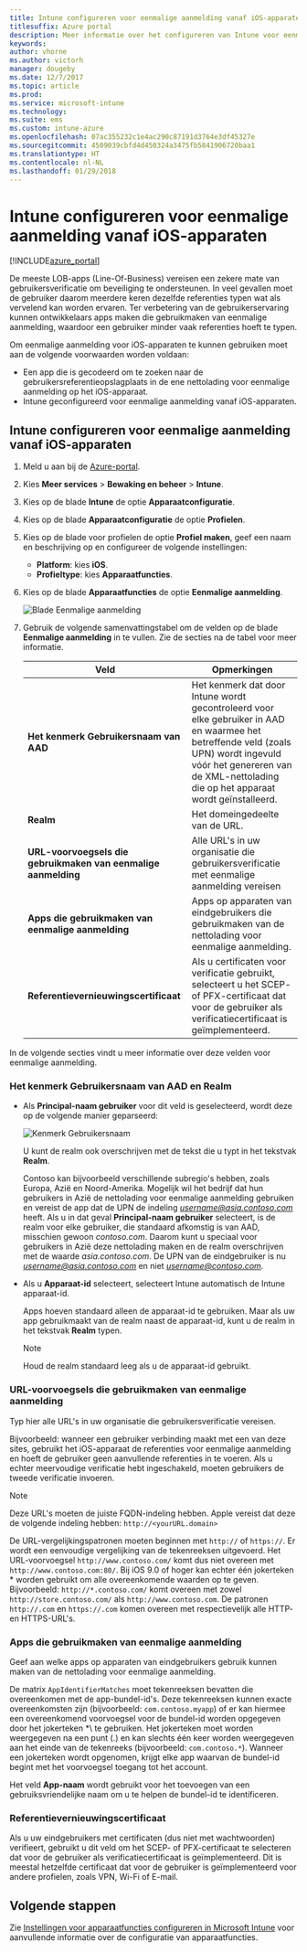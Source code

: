 ```yaml
---
title: Intune configureren voor eenmalige aanmelding vanaf iOS-apparaten
titlesuffix: Azure portal
description: Meer informatie over het configureren van Intune voor eenmalige aanmelding vanaf iOS-apparaten."
keywords: 
author: vhorne
ms.author: victorh
manager: dougeby
ms.date: 12/7/2017
ms.topic: article
ms.prod: 
ms.service: microsoft-intune
ms.technology: 
ms.suite: ems
ms.custom: intune-azure
ms.openlocfilehash: 07ac355232c1e4ac290c87191d3764e3df45327e
ms.sourcegitcommit: 4509039cbfd4d450324a3475fb5841906720baa1
ms.translationtype: HT
ms.contentlocale: nl-NL
ms.lasthandoff: 01/29/2018
---
```

# <a name="configure-intune-for-ios-device-single-sign-on"></a>Intune configureren voor eenmalige aanmelding vanaf iOS-apparaten

[!INCLUDE[azure_portal](./includes/azure_portal.md)]

De meeste LOB-apps (Line-Of-Business) vereisen een zekere mate van gebruikersverificatie om beveiliging te ondersteunen. In veel gevallen moet de gebruiker daarom meerdere keren dezelfde referenties typen wat als vervelend kan worden ervaren. Ter verbetering van de gebruikerservaring kunnen ontwikkelaars apps maken die gebruikmaken van eenmalige aanmelding, waardoor een gebruiker minder vaak referenties hoeft te typen.

Om eenmalige aanmelding voor iOS-apparaten te kunnen gebruiken moet aan de volgende voorwaarden worden voldaan:

- Een app die is gecodeerd om te zoeken naar de gebruikersreferentieopslagplaats in de ene nettolading voor eenmalige aanmelding op het iOS-apparaat.
- Intune geconfigureerd voor eenmalige aanmelding vanaf iOS-apparaten.

## <a name="to-configure-intune-for-ios-device-single-sign-on"></a>Intune configureren voor eenmalige aanmelding vanaf iOS-apparaten


1. Meld u aan bij de [Azure-portal](https://portal.azure.com).
2. Kies **Meer services** > **Bewaking en beheer** > **Intune**.
3. Kies op de blade **Intune** de optie **Apparaatconfiguratie**.
2. Kies op de blade **Apparaatconfiguratie** de optie **Profielen**.
3. Kies op de blade voor profielen de optie **Profiel maken**, geef een naam en beschrijving op en configureer de volgende instellingen:
   - **Platform**: kies **iOS**. 
   - **Profieltype**: kies **Apparaatfuncties**.
4. Kies op de blade **Apparaatfuncties** de optie **Eenmalige aanmelding**.

   ![Blade Eenmalige aanmelding](./media/sso-blade.png)

2. Gebruik de volgende samenvattingstabel om de velden op de blade **Eenmalige aanmelding** in te vullen. Zie de secties na de tabel voor meer informatie.
   
   |Veld  |Opmerkingen|
   |---------|---------|
   |**Het kenmerk Gebruikersnaam van AAD**|Het kenmerk dat door Intune wordt gecontroleerd voor elke gebruiker in AAD en waarmee het betreffende veld (zoals UPN) wordt ingevuld vóór het genereren van de XML-nettolading die op het apparaat wordt geïnstalleerd.|
   |**Realm**|Het domeingedeelte van de URL.|
   |**URL-voorvoegsels die gebruikmaken van eenmalige aanmelding**|Alle URL's in uw organisatie die gebruikersverificatie met eenmalige aanmelding vereisen|
   |**Apps die gebruikmaken van eenmalige aanmelding**|Apps op apparaten van eindgebruikers die gebruikmaken van de nettolading voor eenmalige aanmelding.|
   |**Referentievernieuwingscertificaat**|Als u certificaten voor verificatie gebruikt, selecteert u het SCEP- of PFX-certificaat dat voor de gebruiker als verificatiecertificaat is geïmplementeerd.|

In de volgende secties vindt u meer informatie over deze velden voor eenmalige aanmelding.

### <a name="username-attribute-from-aad-and-realm"></a>Het kenmerk Gebruikersnaam van AAD en Realm

- Als **Principal-naam gebruiker** voor dit veld is geselecteerd, wordt deze op de volgende manier geparseerd:

   ![Kenmerk Gebruikersnaam](media/User-name-attribute.png)

   U kunt de realm ook overschrijven met de tekst die u typt in het tekstvak **Realm**.

   Contoso kan bijvoorbeeld verschillende subregio's hebben, zoals Europa, Azië en Noord-Amerika. Mogelijk wil het bedrijf dat hun gebruikers in Azië de nettolading voor eenmalige aanmelding gebruiken en vereist de app dat de UPN de indeling *username@asia.contoso.com* heeft. Als u in dat geval **Principal-naam gebruiker** selecteert, is de realm voor elke gebruiker, die standaard afkomstig is van AAD, misschien gewoon *contoso.com*. Daarom kunt u speciaal voor gebruikers in Azië deze nettolading maken en de realm overschrijven met de waarde *asia.contoso.com*. De UPN van de eindgebruiker is nu *username@asia.contoso.com* en niet *username@contoso.com*.

- Als u **Apparaat-id** selecteert, selecteert Intune automatisch de Intune apparaat-id.

   Apps hoeven standaard alleen de apparaat-id te gebruiken. Maar als uw app gebruikmaakt van de realm naast de apparaat-id, kunt u de realm in het tekstvak **Realm** typen.

   > [!NOTE]
   > Houd de realm standaard leeg als u de apparaat-id gebruikt.

### <a name="url-prefixes-that-will-use-single-sign-on"></a>URL-voorvoegsels die gebruikmaken van eenmalige aanmelding

Typ hier alle URL's in uw organisatie die gebruikersverificatie vereisen.

Bijvoorbeeld: wanneer een gebruiker verbinding maakt met een van deze sites, gebruikt het iOS-apparaat de referenties voor eenmalige aanmelding en hoeft de gebruiker geen aanvullende referenties in te voeren. Als u echter meervoudige verificatie hebt ingeschakeld, moeten gebruikers de tweede verificatie invoeren.

> [!NOTE]
> Deze URL's moeten de juiste FQDN-indeling hebben. Apple vereist dat deze de volgende indeling hebben: `http://<yourURL.domain>`

De URL-vergelijkingspatronen moeten beginnen met `http://` of `https://`. Er wordt een eenvoudige vergelijking van de tekenreeksen uitgevoerd. Het URL-voorvoegsel `http://www.contoso.com/` komt dus niet overeen met `http://www.contoso.com:80/`. Bij iOS 9.0 of hoger kan echter één jokerteken * worden gebruikt om alle overeenkomende waarden op te geven. Bijvoorbeeld: `http://*.contoso.com/` komt overeen met zowel `http://store.contoso.com/` als `http://www.contoso.com`.
De patronen `http://.com` en `https://.com` komen overeen met respectievelijk alle HTTP- en HTTPS-URL's.

### <a name="apps-that-will-use-single-sign-on"></a>Apps die gebruikmaken van eenmalige aanmelding

Geef aan welke apps op apparaten van eindgebruikers gebruik kunnen maken van de nettolading voor eenmalige aanmelding.

De matrix `AppIdentifierMatches` moet tekenreeksen bevatten die overeenkomen met de app-bundel-id's. Deze tekenreeksen kunnen exacte overeenkomsten zijn (bijvoorbeeld: `com.contoso.myapp`) of er kan hiermee een overeenkomend voorvoegsel voor de bundel-id worden opgegeven door het jokerteken *\ te gebruiken. Het jokerteken moet worden weergegeven na een punt (.) en kan slechts één keer worden weergegeven aan het einde van de tekenreeks (bijvoorbeeld: `com.contoso.*`). Wanneer een jokerteken wordt opgenomen, krijgt elke app waarvan de bundel-id begint met het voorvoegsel toegang tot het account.

Het veld **App-naam** wordt gebruikt voor het toevoegen van een gebruiksvriendelijke naam om u te helpen de bundel-id te identificeren.

### <a name="credential-renewal-certificate"></a>Referentievernieuwingscertificaat

Als u uw eindgebruikers met certificaten (dus niet met wachtwoorden) verifieert, gebruikt u dit veld om het SCEP- of PFX-certificaat te selecteren dat voor de gebruiker als verificatiecertificaat is geïmplementeerd. Dit is meestal hetzelfde certificaat dat voor de gebruiker is geïmplementeerd voor andere profielen, zoals VPN, Wi-Fi of E-mail.

## <a name="next-steps"></a>Volgende stappen

Zie [Instellingen voor apparaatfuncties configureren in Microsoft Intune](device-features-configure.md) voor aanvullende informatie over de configuratie van apparaatfuncties.
